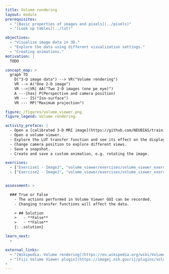 ```yaml
---
title: Volume rendering
layout: module
prerequisites:
  - "[Basic properties of images and pixels](../pixels)"
  - "[Look up tables](../lut)"

objectives:
  - "Visualize image data in 3D."
  - "Explore the data using different visualization settings."
  - "Creating animations."
motivation: |
  TODO

concept_map: >
  graph TD
    D("3-D image data") --> VR("Volume rendering")
    VR --> A("One 2-D image")
    VR -->|VR| AA("Two 2-D images (one pe eye)")
    A ---|has| P(Perspective and camera position)
    VR --- IS("Iso-surface")
    VR --- MP("Maximum projection")

figure: /figures/volume_viewer.png
figure_legend: Volume rendering.

activity_preface: |
  - Open a [calibrated 3-D MRI image](https://github.com/NEUBIAS/training-resources/raw/master/image_data/xyz_8bit_calibrated__mri_full_head.tif)
  - Open a volume viewer.
  - Explore the LUT transfer function and see its effect on the displayed data.
  - Change camera position to explore different views.
  - Save a snapshot.
  - Create and save a custom animation, e.g. rotating the image.

exercises:
  - ["Exercise1 - ImageJ", "volume_viewer/exercises/volume_viewer_exercise.md"]
  - ["Exercise2 - ImageJ", "volume_viewer/exercises/volume_viewer_exercise2.md"]


assessment: >

  ### True or False
    - The actions performed in Volume Viewer GUI can be recorded.
    - Changing transfer functions will affect the data.

    > ## Solution
    >   - **False**
    >   - **False**
    {: .solution}

learn_next:
  -

external_links:
  - "[Wikipedia: Volume rendering](https://en.wikipedia.org/wiki/Volume_rendering)"
  - "[Fiji Volume Viewer plugin](https://imagej.nih.gov/ij/plugins/volume-viewer.html)"
-
---
```

